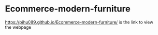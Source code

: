 # Ecommerce-modern-furniture

https://pihu089.github.io/Ecommerce-modern-furniture/ is the link to view the webpage
